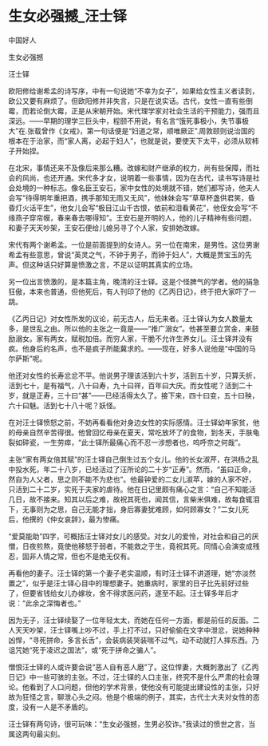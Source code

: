 # 生女必强撼_汪士铎

中国好人

生女必强撼

汪士铎

欧阳修给谢希孟的诗写序，中有一句说她“不幸为女子”，如果给女性主义者读到，欧公又要有麻烦了。但欧阳修并非失言，只是在说实话。古代，女性一直有些倒霉，而若论倒大霉，正是从宋朝开始。宋代理学家对社会生活的干预能力，强而且深远。——早期的理学三巨头中，程颐不用说，有名言“饿死事极小，失节事极大”在.张载曾作《女戒》，第一句话便是“妇道之常，顺唯厥正”.周敦颐则说治国的根本在于治家，而“家人离，必起于妇人”，也就是说，要使天下太平，必须从软柿子开始捏。

在北宋，事情还来不及像后来那么糟。改嫁和财产继承的权力，尚有些保障，而社会的风尚，也还开通。宋代多才女，说明着一些事情，因为在古代，读书写诗是社会处境的一种标志。像名臣王安石，家中女性的处境就不错，她们都写诗，他夫人会写“待得明年重把酒，携手那知无雨又无风”，他妹妹会写“草草杯盏供君笑，昏昏灯火话平生”，他女儿会写“极目江山千古恨，依前和泪看黄花”，他侄女会写“不缘燕子穿帘幙，春来春去哪得知”。王安石是开明的人，他的儿子精神有些问题，和妻子天天吵架，王安石便给儿媳另寻了个人家，安排她改嫁。

宋代有两个谢希孟。一位是前面提到的女诗人。另一位在南宋，是男性。这位男谢希孟有些意思，曾说“英灵之气，不钟于男子，而钟于妇人”，大概是贾宝玉的先声。但这种话只好算是愤激之言，不足以证明其真实的立场。

另一位出言愤激的，是本篇主角，晚清的汪士铎。这是个怪脾气的学者。他的狷急狂傲，本来也普通，但他死后，有人刊印了他的《乙丙日记》，终于把大家吓了一跳。

《乙丙日记》对女性所发的议论，前无古人，后无来者。汪士铎认为女人数量太多，是世乱之由。所以他的主张之一竟是——“推广溺女”。他甚至要立赏金，来鼓励溺女。家有两女，赋税加倍。而穷人家，干脆不允许生养女儿。汪士铎并没有疯。他身后的名声，也不是疯子所能冀求的。——现在，好多人说他是“中国的马尔萨斯”呢。

他还对女性的长寿忿忿不平。他说男子理该活到六十岁，活到五十岁，只算夭折，活到七十，是有福气，八十曰寿，九十曰祥，百年曰大庆。而女性呢？活到二十岁，就是正寿，三十曰“甚”——已经活得太久了。接下来，四十曰变，五十曰殃，六十曰魅。活到七十八十呢？妖怪。

在对汪士铎愤怒之前，不妨再看看他对身边女性的实际感情。汪士铎幼年家贫，他的母亲自然辛苦得很。他曾回忆母亲在夏天，常吃放坏了的食物，到冬天，手肤龟裂如碎瓷，一生劳瘁，“此士铎所最痛心而不忍一涉想者也，呜呼奈之何哉”。

主张“家有两女倍其赋”的汪士铎自己倒生过五个女儿。他的长女淑芹，在洪杨之乱中投水死，年二十八岁，已经活过了汪所论的二十岁“正寿”。然而，“虽曰正命，然自为人父者，思之则不能不为悲也”。他最钟爱的二女儿淑苹，嫁的人家不好，只活到二十二岁，实死于夫家的虐待。他在日记里颇有痛心之言：“自己不知能活几日，故不接来。知其以后之难，故祝其死也，闻其信，言柴米俱难，故每食辄泪下，无事则为之思，自己无能才拙，身后寡妻犹难顾，如何顾寡女？”二女儿死后，他撰的《仲女哀辞》，最为惨痛。

“爱莫能助”四字，可概括汪士铎对女儿的感受。对女儿的爱怜，对社会和自己的厌憎，日夜煎熬，竟使他移怒于弱者，不能救之于生，竟祝其死。同情心会演变成残忍，固非人情之常，但也不是绝无仅有。

再看他的妻子。汪士铎的第一个妻子老实温顺，有时汪士铎不讲道理，她“亦淡然置之”，似乎是汪士铎心目中的理想妻子。她重病时，家里的日子比先前好过些了，但要省钱给女儿办嫁妆，舍不得求医问药，遂至不起。汪士铎多年后才说：“此余之深悔者也。”

因为无子，汪士铎续娶了一位年轻太太，而她在任何一方面，都是前任的反面。二人天天吵架，汪士铎嘴上吵不过，手上打不过，只好偷偷在文字中泄忿，说她种种凶悍，“寻死拼命，多言长舌”，会装病装哭装喘不过气，动不动就打人摔东西。乃诅咒她“死于凌迟之国法”，或“死于拼命之骗人”。

憎恨汪士铎的人或许要会说“恶人自有恶人磨”了。这位悍妻，大概刺激出了《乙丙日记》中一些可骇的主张。不过，汪士铎的人口主张，终究不是什么严肃的社会理论。他看到了人口问题，但他的学术背景，使他没有可能提出建设性的主张，只好故为狂怪之言，聊泄心头之闷。他是个极端的例子，其实，古代士大夫对女性的态度，没有一人是不矛盾的。

汪士铎有两句诗，很可玩味：“生女必强撼，生男必狡诈。”我读过的愤世之言，当属这两句最尖刻。